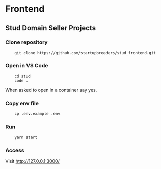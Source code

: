 # Frontend

## Stud Domain Seller Projects

### Clone repository

```commandline
    git clone https://github.com/startupbreeders/stud_frontend.git
```

### Open in VS Code

```commandline
    cd stud
    code .
```

When asked to open in a container say yes.

### Copy env file

```commandline
    cp .env.example .env
```

### Run

```commandline
    yarn start
```

### Access

Visit http://127.0.0.1:3000/
